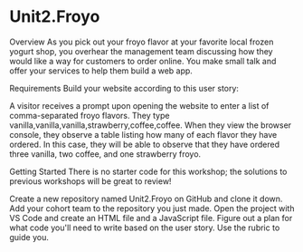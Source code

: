 # Unit2.Froyo
Overview
As you pick out your froyo flavor at your favorite local frozen yogurt shop, you overhear the management team discussing how they would like a way for customers to order online. You make small talk and offer your services to help them build a web app. 

Requirements
Build your website according to this user story:

A visitor receives a prompt upon opening the website to enter a list of comma-separated froyo flavors. They type vanilla,vanilla,vanilla,strawberry,coffee,coffee. When they view the browser console, they observe a table listing how many of each flavor they have ordered. In this case, they will be able to observe that they have ordered three vanilla, two coffee, and one strawberry froyo.

Getting Started
There is no starter code for this workshop; the solutions to previous workshops will be great to review!

Create a new repository named Unit2.Froyo on GitHub and clone it down.
Add your cohort team to the repository you just made.
Open the project with VS Code and create an HTML file and a JavaScript file.
Figure out a plan for what code you'll need to write based on the user story. Use the rubric to guide you.